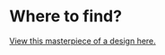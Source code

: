 # Where to find?
[View this masterpiece of a design here.](https://dci-marc.github.io/w02-d03-e01-e03/)
